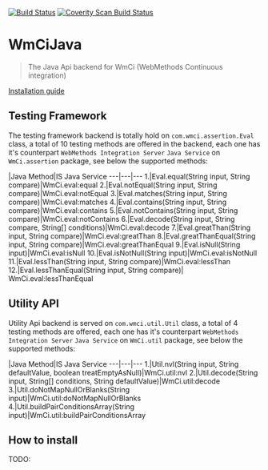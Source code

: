 [![Build Status](https://travis-ci.org/wm-ci/WmCiJava.svg?branch=develop)](https://travis-ci.org/wm-ci/WmCiJava)
[![Coverity Scan Build Status](https://scan.coverity.com/projects/5457/badge.svg)](https://scan.coverity.com/projects/5457)

# WmCiJava
> The Java Api backend for WmCi (WebMethods Continuous integration)

[Installation guide](#how-to-install)


## Testing Framework
The testing framework backend is totally hold on `com.wmci.assertion.Eval` class, a total of 10 testing methods are offered in the backend, each one has it's counterpart `WebMethods Integration Server` `Java Service` on `WmCi.assertion` package, see below the supported methods:

   |Java Method|IS Java Service
---|---|---
1.|Eval.equal(String input, String compare)|WmCi.eval:equal
2.|Eval.notEqual(String input, String compare)|WmCi.eval:notEqual
3.|Eval.matches(String input, String compare)|WmCi.eval:matches
4.|Eval.contains(String input, String compare)|WmCi.eval:contains
5.|Eval.notContains(String input, String compare)|WmCi.eval:notContains
6.|Eval.decode(String input, String compare, String[] conditions)|WmCi.eval:decode
7.|Eval.greatThan(String input, String compare)|WmCi.eval:greatThan
8.|Eval.greatThanEqual(String input, String compare)|WmCi.eval:greatThanEqual
9.|Eval.isNull(String input)|WmCi.eval:isNull
10.|Eval.isNotNull(String input)|WmCi.eval:isNotNull
11.|Eval.lessThan(String input, String compare)|WmCi.eval:lessThan
12.|Eval.lessThanEqual(String input, String compare)| WmCi.eval:lessThanEqual



## Utility API
Utility Api backend is served on `com.wmci.util.Util` class, a total of 4 testing methods are offered, each one has it's counterpart `WebMethods Integration Server` `Java Service` on `WmCi.util` package, see below the supported methods:

   |Java Method|IS Java Service
---|---|---
1.|Util.nvl(String input, String defaultValue, boolean treatEmptyAsNull)|WmCi.util:nvl
2.|Util.decode(String input, String[] conditions, String defaultValue)|WmCi.util:decode
3.|Util.doNotMapNullOrBlanks(String input)|WmCi.util:doNotMapNullOrBlanks
4.|Util.buildPairConditionsArray(String input)|WmCi.util:buildPairConditionsArray


## How to install
TODO:

